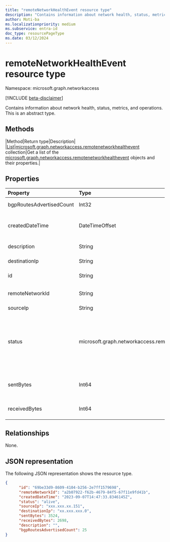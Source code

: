 ```yaml
---
title: "remoteNetworkHealthEvent resource type"
description: "Contains information about network health, status, metrics, and operations."
author: Moti-ba
ms.localizationpriority: medium
ms.subservice: entra-id
doc_type: resourcePageType
ms.date: 03/12/2024
---
```


# remoteNetworkHealthEvent resource type

Namespace: microsoft.graph.networkaccess

[!INCLUDE [beta-disclaimer](../../includes/beta-disclaimer.md)]

Contains information about network health, status, metrics, and operations.
This is an abstract type.

## Methods
|Method|Return type|Description|
|[List](../api/networkaccess-logs-list-remotenetworks.md)|[microsoft.graph.networkaccess.remotenetworkhealthevent](../resources/networkaccess-remotenetworkhealthevent.md) collection|Get a list of the [microsoft.graph.networkaccess.remotenetworkhealthevent](../resources/networkaccess-remotenetworkhealthevent.md) objects and their properties.|

## Properties
|Property|Type|Description|
|:---|:---|:---|
|bgpRoutesAdvertisedCount|Int32|The number of BGP routes advertised through tunnel.|
|createdDateTime|DateTimeOffset|The time of the original event generation in UTC. Supports `$filter` (`ge`, `le`) and `$orderby`.|
|description|String|The description of the event.|
|destinationIp|String|The IP address of the destination.|
|id|String|A unique identifier for each remoteNetworkHealthEvent.|
|remoteNetworkId|String|A unique identifier for each remoteNetwork site. Supports `$filter` (`eq`).|
|sourceIp|String|The public IP address.|
|status|microsoft.graph.networkaccess.remoteNetworkStatus|The status of the remote network. The possible values are: `tunnelDisconnected`, `tunnelConnected`, `bgpDisconnected`, `bgpConnected`, `remoteNetworkAlive`, `unknownFutureValue`.|
|sentBytes|Int64|The number of bytes sent from the source to the destination for the connection or session.|
|receivedBytes|Int64|The number of bytes sent from the destination to the source.|

## Relationships
None.

## JSON representation
The following JSON representation shows the resource type.
<!-- {
  "blockType": "resource",
  "keyProperty": "id",
  "@odata.type": "microsoft.graph.networkaccess.remoteNetworkHealthEvent",
  "openType": false
}
-->
``` json
{
      "id": "69be33d9-8609-4104-b256-2e7ff1579698",
      "remoteNetworkId": "a2b07922-f62b-4679-84f5-67f11e9fd41b",
      "createdDateTime": "2023-09-07T14:47:33.8346145Z",
      "status": "alive",
      "sourceIp": "xxx.xxx.xx.151",
      "destinationIp": "xx.xxx.xxx.0",
      "sentBytes": 3524,
      "receivedBytes": 2698,
      "description": "",
      "bgpRoutesAdvertisedCount": 25
}
```

